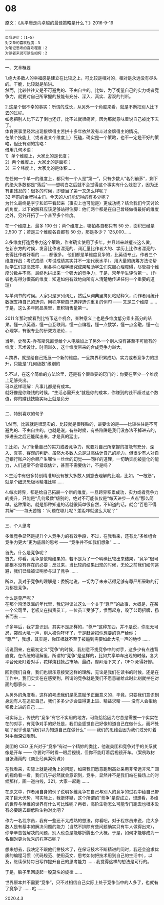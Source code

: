 # 08  
原文：《从平庸走向卓越的最佳策略是什么？》2016-9-19  

<hr>  

```  
自我评价：(1~5)  
对文章的喜欢程度：3  
对笔记思考的喜欢程度：2  
对读者来说可读性如何：2  
```  

<hr>  

一、文章概要   

1.绝大多数人的幸福感是建立在比较之上，可比较是相对的，相对是永远没有尽头的。干脆，比较就是陷阱。  
然而，比较往往又是不可避免的、不由自主的。比如，为了衡量自己的实力或者竞争力，就要对自己所掌握的技能有充分、深入、真实、客观的判断。  

2.这是个很不幸的事实：所谓的成长，从另外一个角度来看，就是不断把别人比下去的过程。  
如愿把别人比下去了倒也还好，比不过就很痛苦，因为那就意味着说自己被比下去了。  
体育赛事里经常出现银牌得主苦拼十多年依然没有斗过金牌得主的情况。  
在某个技能上（或者说某个维度上）死磕，确实是一个策略，也不一定是不好的策略，但还有别的策略：  
借用几何术语：  
1）单个维度上，大家比的是长度；  
2）两个维度上，大家比的是面积；  
3）三个纬度上，大家比的是体积……  

在任何一个单一的维度上，都只有一个人是”第一”，只有少数人“名列前茅”，剩下的绝大多数都是“落后”——想明白之后就不会觉得这个事实有什么残忍了，因为还有更残忍的：很多的时候，即便当了第一又怎么样呢？  
32 年前的金牌得主们，今天的人们能记得的有多少呢？  
为什么最终是李宁和郎平看起来（事实上也可能是）更成功呢？结合我们今天讨论的角度，以下的解释应该足够站得住脚：他们两个都是在自己曾经做得最好的维度之外，另外开拓了一个甚至多个维度。  

在一个维度上，最多 100 分；两个维度上，哪怕各自都只有 50 分，面积已经是 2,500 了；若是三个维度各自都有 50 分，那是多少？ 125,000……  

3.多维度打造竞争力这个策略，作者确实使用了多年，并且越来越擅长这么做。  
在新东方的时候，发音比作者漂亮的、词汇量比作者大的、学历上比作者漂亮的、长得比作者好看的 …… 都很多。
他们都是单维度竞争的，比英语专业。作者三个维度作战：考试成绩（考试成绩其实并不一定代表水平）、用大量的统筹方法论帮助学生们提高效率、用各种心理学研究成果帮助学生们克服心理障碍，尽管每个维度分数并不高，最终也拼出来一个强大的竞争力，于是，常年学生评价第一。（作者也有得分很高的维度：知道如何有效地向所有人清楚地传递任何一个重要的道理）  

写单词书的时候。人家只是罗列词汇，然后从词典里拷贝粘贴释义，而作者用统计数据支持自己的选词，用程序帮自己选择选词重复的例句 —— 又是三个维度 …… 于是，这么多年同品类里，累积销售量第一。  

2011 年那时候看到比特币这个机会，某种意义上也是多维度低分乘出高分的结果。懂一点英语，懂一点互联网，懂一点编程，懂一点数学，懂一点金融，懂一点心理学，有很专业的研究方法论……  

当年，史蒂夫-乔布斯凭直觉给个人电脑加上了另外一个别人没有甚至不可能有的维度：艺术设计。时间越久，这个维度带来的合成竞争力越大。  

4.跨界，就是给自己拓展一个新的维度。一旦跨界积累成功，实力或者竞争力的提升，只能是“几何级数”级别的  

5.不过，在这个简单的方法论里，还是有个很重要的窍门的：你要在至少一个维度上足够突出。  
可以这样理解：凡事儿都是有成本。  
就好像是你赚钱的时候，“生活必需开支”就是你的成本，你赚到的钱不超过这个数值，你的赚钱技能实际上就是负分  

<hr>  

二、特别喜欢的句子  

1.然而，比较就是很现实的，比较就是很残酷的，最要命的是——比较往往是不可避免的、不由自主的。也就是说，有些时候，有些陷阱是我们没办法不掉进去的，掉进去之后还能爬出来，才是真的猛士。  

2.比如，为了衡量自己的实力或者竞争力，就要对自己所掌握的技能有充分、深入、真实、客观的判断。虽然大多数人总是过高估计自己的能力，但很少有人对自己银行账户的余额产生哪怕一丝丝的幻觉——同样的道理，一切确实能被量化的能力，人们通常不会错误估计，甚至不需要估计，不是吗？  

3.生活中有很多特别精准却没有被大多数人刻意去理解的比喻，比如，“一根筋”，就是个细思恐极地精准比喻……  

4.每次跨界，都是给自己拓展一个新的维度。一旦跨界积累成功，实力或者竞争力的提升，只能是“几何级数”级别的，绝对不可能仅仅是“每天进步一点点”那么简单。这种策略，就是那种知道的话就很简单很自然，不知道的话，就会“百思不得其解”——每天苦恼：“问题在哪儿呢？差距咋就这么大呢？”  

<hr>  

三、个人思考

多维竞争显然是提升个人竞争力的有效手段，不过，在我看来，还有比“多维组合竞争力更大”更为底层的思考 —— “竞争并不如我们想象” ……  

首先，什么是竞争呢？  
首先，你看，竞争是依赖结果的，若不是为了一个明确比较出来结果，“竞争”很可能根本没有存在的必要；反过来，当比较的结果出现的时候，无论之前我们如何逃避，我们已经被证明参与过了竞争 ……  

所以，我对于竞争的理解是：委婉地说，一切为了未来活得足够有尊严所采取的行为都是竞争。  

什么是尊严呢？  
在那个鸡汤泛滥的年代里，我记得读过这么一个关于“尊严”的故事，大概是，在某一个公司里，老板又在指责员工，一位员工受够了，愤而起身，毁了公司招牌，扬长而去 ……  

许多年后，我才意识到，其实不是那样的，“尊严”这种东西，并不是说，你忍无可忍，突然大吼一声，别人被你吓坏了，于是赶紧把你想要的尊严给你；  
“尊严”，我想，其实是，你压根就不至于被逼到需要如此大吼一声的地步 ……  

话说回来，在最初定义“竞争”的时候，我刻意不提竞争中的对手，这多少有点违背直觉，在传统的理解里，所谓的“竞争”是这样的，比如共享单车出现的时候，各大平台死死盯着对手，花样烧钱抢占市场，最终，摩拜活下来了，OFO 死得好惨。  

回到我们自身，我们也很乐意接受这样的理解，无论是我们在读书的时候，还是在工作中，我们实实在在感受到，所谓的竞争就是我们不愿意输给此时此刻就坐在对面的那家伙 ……  

从另外的角度看，这样的考虑我们是愿意赋予正面意义的，毕竟，只要我们意识到身边有人在追赶自己，我们多多少少会显得更上进、精益求精 —— 没有人会拒绝积极上进的自己 ……  

可实际上，传统的“竞争”有它不实用的地方，可能恰恰因为它总是需要一个实实在在的对手，有竞争对手的好处是，我们会感觉自己好像知道自己在做什么，而坏处呢？似乎也是“我们以为知道自己在做什么” —— 我们的思维会因为我们过分盯着对手而深受限制。  

美团的 CEO 王兴对于“竞争”有过一个精妙的类比，他说美团和竞争对手的关系就像是开车 —— 你要时不时看一眼后视镜，但你不能盯着后视镜开车。（案例取材自张潇雨的《商业经典案例课》）  

在我看来，实际上就是视角上的问题，如果我们愿意跑到高处采用非常远非常广阔的视角看一看，我们几乎必然就会意识到，竞争，显然并不是我们站在操场上的时候那样，画一道白线，321，大家一起跑 ……  

在原文中，作者用自身的例子说明多维竞争在自己与别人的竞争的过程中给自己带来了巨大优势，可实际上，我挺怀疑，这个所谓的“竞争”是否成立，想想看，多维的世界与单维的世界有什么可比性呢？再者，高阶生物怎么可能专门跑去也根本没有必要跑去跟低阶生物对比吧？  

作为一名程序员，我有一些还不太成熟的想法，你看吧，对于程序员来说，绝大多数人是有基本的解决问题的能力（当然不排除有些问题确实只有牛人做得出来），你辛辛苦苦解决的问题，别人也总是能够折腾出个大概。于是，如何才能够成为一名相对更为优秀的程序员呢？  

想来想去，我决定不跟他们拼技术了，在保证技术不断精进的同时，我还会追求优质的编程习惯（代码规范、使用英文、思考如何把技术用到自己的生活中），以及，继续保持每日写作提升自己的思考能力 …… 我觉得这样的想法是可行的。  

于是，脑子里回旋起一股莫名的旋律 ……  

世界原本并不需要“竞争”，只不过相信自己实际上处于竞争当中的人多了，也就有了竞争了 …… 哈 ……  

2020.4.3